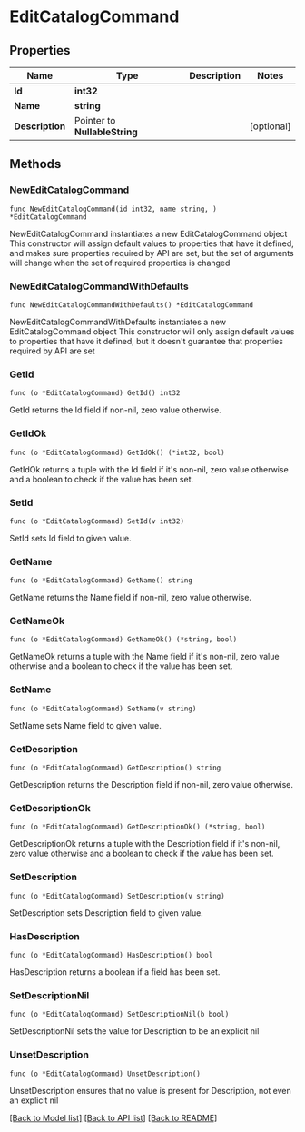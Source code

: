 # EditCatalogCommand

## Properties

Name | Type | Description | Notes
------------ | ------------- | ------------- | -------------
**Id** | **int32** |  | 
**Name** | **string** |  | 
**Description** | Pointer to **NullableString** |  | [optional] 

## Methods

### NewEditCatalogCommand

`func NewEditCatalogCommand(id int32, name string, ) *EditCatalogCommand`

NewEditCatalogCommand instantiates a new EditCatalogCommand object
This constructor will assign default values to properties that have it defined,
and makes sure properties required by API are set, but the set of arguments
will change when the set of required properties is changed

### NewEditCatalogCommandWithDefaults

`func NewEditCatalogCommandWithDefaults() *EditCatalogCommand`

NewEditCatalogCommandWithDefaults instantiates a new EditCatalogCommand object
This constructor will only assign default values to properties that have it defined,
but it doesn't guarantee that properties required by API are set

### GetId

`func (o *EditCatalogCommand) GetId() int32`

GetId returns the Id field if non-nil, zero value otherwise.

### GetIdOk

`func (o *EditCatalogCommand) GetIdOk() (*int32, bool)`

GetIdOk returns a tuple with the Id field if it's non-nil, zero value otherwise
and a boolean to check if the value has been set.

### SetId

`func (o *EditCatalogCommand) SetId(v int32)`

SetId sets Id field to given value.


### GetName

`func (o *EditCatalogCommand) GetName() string`

GetName returns the Name field if non-nil, zero value otherwise.

### GetNameOk

`func (o *EditCatalogCommand) GetNameOk() (*string, bool)`

GetNameOk returns a tuple with the Name field if it's non-nil, zero value otherwise
and a boolean to check if the value has been set.

### SetName

`func (o *EditCatalogCommand) SetName(v string)`

SetName sets Name field to given value.


### GetDescription

`func (o *EditCatalogCommand) GetDescription() string`

GetDescription returns the Description field if non-nil, zero value otherwise.

### GetDescriptionOk

`func (o *EditCatalogCommand) GetDescriptionOk() (*string, bool)`

GetDescriptionOk returns a tuple with the Description field if it's non-nil, zero value otherwise
and a boolean to check if the value has been set.

### SetDescription

`func (o *EditCatalogCommand) SetDescription(v string)`

SetDescription sets Description field to given value.

### HasDescription

`func (o *EditCatalogCommand) HasDescription() bool`

HasDescription returns a boolean if a field has been set.

### SetDescriptionNil

`func (o *EditCatalogCommand) SetDescriptionNil(b bool)`

 SetDescriptionNil sets the value for Description to be an explicit nil

### UnsetDescription
`func (o *EditCatalogCommand) UnsetDescription()`

UnsetDescription ensures that no value is present for Description, not even an explicit nil

[[Back to Model list]](../README.md#documentation-for-models) [[Back to API list]](../README.md#documentation-for-api-endpoints) [[Back to README]](../README.md)


